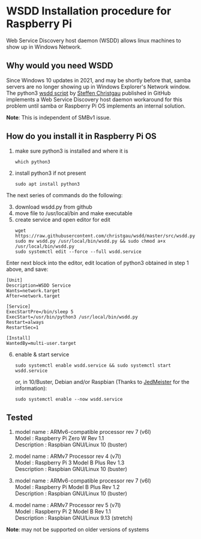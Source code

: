 # WSDD Installation procedure for Raspberry Pi
Web Service Discovery host daemon (WSDD) allows linux machines to show up in Windows Network.
## Why would you need WSDD
Since Windows 10 updates in 2021, and may be shortly before that, samba servers are no longer showing up in Windows Explorer's Network window.
The python3 [wsdd script](https://github.com/christgau/wsdd) by [Steffen Christgau](https://github.com/christgau) published in GitHub implements a Web Service Discovery host daemon workaround for this problem until samba or Raspberry Pi OS implements an internal solution.

**Note**: This is independent of SMBv1 issue.

## How do you install it in Raspberry Pi OS
1. make sure python3 is installed and where it is
	```
	which python3
	```
1. install python3 if not present
    ```
	sudo apt install python3
	```

The next series of commands do the following:

3. download wsdd.py from github
1. move file to /usr/local/bin and make executable
1. create service and open editor for edit
	```
	wget https://raw.githubusercontent.com/christgau/wsdd/master/src/wsdd.py
	sudo mv wsdd.py /usr/local/bin/wsdd.py && sudo chmod a+x /usr/local/bin/wsdd.py
	sudo systemctl edit --force --full wsdd.service
	```

Enter next block into the editor, edit location of python3 obtained in step 1 above, and save:
```
[Unit]
Description=WSDD Service
Wants=network.target
After=network.target

[Service]
ExecStartPre=/bin/sleep 5
ExecStart=/usr/bin/python3 /usr/local/bin/wsdd.py
Restart=always
RestartSec=1
 
[Install]
WantedBy=multi-user.target
```
6. enable  & start service

	```
	sudo systemctl enable wsdd.service && sudo systemctl start wsdd.service
	```
	or, in 10/Buster, Debian and/or Raspbian (Thanks to [JedMeister](https://github.com/JedMeister) for the information):
	```
	sudo systemctl enable --now wsdd.service
	```
## Tested
1. model name      : ARMv6-compatible processor rev 7 (v6l)\
Model           : Raspberry Pi Zero W Rev 1.1\
Description     : Raspbian GNU/Linux 10 (buster)


1. model name      : ARMv7 Processor rev 4 (v7l)\
Model           : Raspberry Pi 3 Model B Plus Rev 1.3\
Description     : Raspbian GNU/Linux 10 (buster)


1. model name      : ARMv6-compatible processor rev 7 (v6l)\
Model           : Raspberry Pi Model B Plus Rev 1.2\
Description     : Raspbian GNU/Linux 10 (buster)


1. model name      : ARMv7 Processor rev 5 (v7l)\
Model           : Raspberry Pi 2 Model B Rev 1.1\
Description     : Raspbian GNU/Linux 9.13 (stretch)

**Note**: may not be supported on older versions of systems
